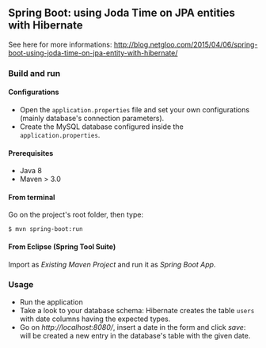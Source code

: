 ## Spring Boot: using Joda Time on JPA entities with Hibernate

See here for more informations: http://blog.netgloo.com/2015/04/06/spring-boot-using-joda-time-on-jpa-entity-with-hibernate/

### Build and run

#### Configurations

- Open the `application.properties` file and set your own configurations (mainly database's connection parameters).
- Create the MySQL database configured inside the `application.properties`.

#### Prerequisites

- Java 8
- Maven > 3.0

#### From terminal

Go on the project's root folder, then type:

    $ mvn spring-boot:run

#### From Eclipse (Spring Tool Suite)

Import as *Existing Maven Project* and run it as *Spring Boot App*.


### Usage

- Run the application
- Take a look to your database schema: Hibernate creates the table `users`
  with date columns having the expected types.
- Go on *http://localhost:8080/*, insert a date in the form and click *save*:
  will be created a new entry in the database's table with the given date.

